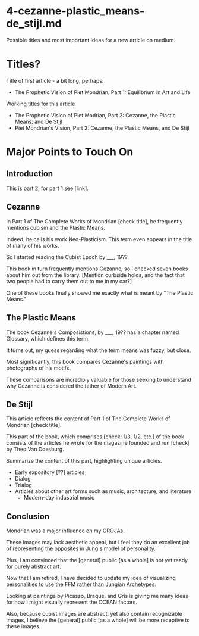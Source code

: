 
# 4-cezanne-plastic_means-de_stijl.md

Possible titles and most important ideas for a new article on medium.

# Titles?

Title of first article - a bit long, perhaps:

- The Prophetic Vision of Piet Mondrian, Part 1: Equilibrium in Art and Life

Working titles for this article
- The Prophetic Vision of Piet Modrian, Part 2: Cezanne, the Plastic Means, and De Stijl
- Piet Mondrian's Vision, Part 2: Cezanne, the Plastic Means, and De Stijl


# Major Points to Touch On

## Introduction

This is part 2, for part 1 see [link].

## Cezanne

In Part 1 of The Complete Works of Mondrian [check title], he frequently mentions cubism and the Plastic Means.

Indeed, he calls his work Neo-Plasticism.  This term even appears in the title of many of his works.

So I started reading the Cubist Epoch by ___, 19??.

This book in turn frequently mentions Cezanne, so I checked seven books about him out from the library.
[Mention curbside holds, and the fact that two people had to carry them out to me in my car?]

One of these books finally showed me exactly what is meant by "The Plastic Means."

## The Plastic Means

The book Cezanne's Composistions, by ___, 19?? has a chapter named Glossary, which defines this term.

It turns out, my guess regarding what the term means was fuzzy, but close.

Most significantly, this book compares Cezanne's paintings with photographs of his motifs.

These comparisons are incredibly valuable for those seeking to understand why Cezanne is considered the father of Modern Art.

## De Stijl

This article reflects the content of Part 1 of The Complete Works of Mondrian [check title].

This part of the book, which comprises [check: 1/3, 1/2, etc.] of the book consists of the articles he wrote for the magazine founded and run [check] by Theo Van Doesburg.

Summarize the content of this part, highlighting unique articles.

- Early expository [??] articles
- Dialog
- Trialog
- Articles about other art forms such as music, architecture, and literature
  - Modern-day industrial music

## Conclusion

Mondrian was a major influence on my GROJAs.

These images may lack aesthetic appeal, but I feel they do an excellent job of representing the opposites in Jung's model of personality.

Plus, I am convinced that the [general] public [as a whole] is not yet ready for purely abstract art.

Now that I am retired, I have decided to update my idea of visualizing personalities to use the FFM rather than Jungian Archetypes.

Looking at paintings by Picasso, Braque, and Gris is giving me many ideas for how I might visually represent the OCEAN factors.

Also, because cubist images are abstract, yet also contain recognizable images, I believe the [general] public [as a whole] will be more receptive to these images.


